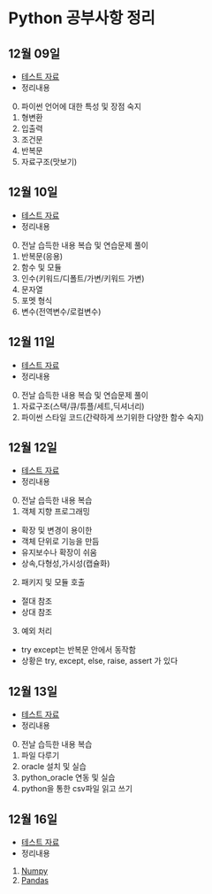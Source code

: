 # Python 공부사항 정리

## 12월 09일
 - [테스트 자료](https://github.com/madfalc0n/Image-analysis-and-develope/tree/master/python/20191209)
 - 정리내용
 0. 파이썬 언어에 대한 특성 및 장점 숙지
 1. 형변환
 2. 입출력
 3. 조건문
 4. 반복문
 5. 자료구조(맛보기)

## 12월 10일
 - [테스트 자료](https://github.com/madfalc0n/Image-analysis-and-develope/tree/master/python/20191210)
 - 정리내용
 0. 전날 습득한 내용 복습 및 연습문제 풀이
 1. 반복문(응용)
 2. 함수 및 모듈
 3. 인수(키워드/디폴트/가변/키워드 가변)
 4. 문자열
 5. 포멧 형식
 6. 변수(전역변수/로컬변수)

## 12월 11일
 - [테스트 자료](https://github.com/madfalc0n/Image-analysis-and-develope/tree/master/python/20191211)
 - 정리내용
 0. 전날 습득한 내용 복습 및 연습문제 풀이
 1. 자료구조(스택/큐/튜플/세트,딕셔너리)
 2. 파이썬 스타일 코드(간략하게 쓰기위한 다양한 함수 숙지)

## 12월 12일
 - [테스트 자료](https://github.com/madfalc0n/Image-analysis-and-develope/tree/master/python/20191212)
 - 정리내용
 0. 전날 습득한 내용 복습
 1. 객체 지향 프로그래밍
 - 확장 및 변경이 용이한
 - 객체 단위로 기능을 만듬
 - 유지보수나 확장이 쉬움
 - 상속,다형성,가시성(캡슐화)
 2. 패키지 및 모듈 호출
 - 절대 참조
 - 상대 참조
 3. 예외 처리
 - try except는 반복문 안에서 동작함
 - 상황은 try, except, else, raise, assert 가 있다
 
## 12월 13일
 - [테스트 자료](https://github.com/madfalc0n/Image-analysis-and-develope/tree/master/python/20191213)
 - 정리내용
 0. 전날 습득한 내용 복습
 1. 파일 다루기
 2. oracle 설치 및 실습
 3. python_oracle 연동 및 실습
 4. python을 통한 csv파일 읽고 쓰기
 
## 12월 16일
 - [테스트 자료](https://github.com/madfalc0n/Image-analysis-and-develope/tree/master/python/20191216)
 - 정리내용
 1. [Numpy](https://github.com/madfalc0n/Image-analysis-and-develope/blob/master/python/20191216/1.1_numpy.ipynb)
 2. [Pandas](https://github.com/madfalc0n/Image-analysis-and-develope/blob/master/python/20191216/1.2_pandas.ipynb)